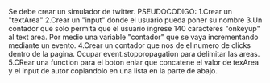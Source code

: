 Se debe crear un simulador de twitter.
PSEUDOCODIGO:
1.Crear un "textArea"
2.Crear un "input" donde el usuario pueda poner su nombre
3.Un contador que solo permita que el usuario ingrese 140 caracteres "onkeyup" al text area. Por medio una variable "contador" que se vaya incrementando mediante un evento.
4.Crear un contador que nos de el numero de clicks dentro de la pagina. Ocupar event.stoppropagation para delimitar las areas.
5.CRear una function para el boton eniar que concatene el valor de texArea y el input de autor copiandolo en una lista en la parte de abajo.


